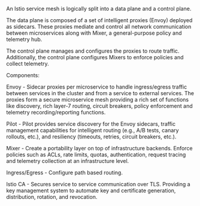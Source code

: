 An Istio service mesh is logically split into a data plane and a control plane. 

The data plane is composed of a set of intelligent proxies (Envoy) deployed as sidecars. These proxies mediate and control all network communication between microservices along with Mixer, a general-purpose policy and telemetry hub. 

The control plane manages and configures the proxies to route traffic. Additionally, the control plane configures Mixers to enforce policies and collect telemetry.


Components:

Envoy - Sidecar proxies per microservice to handle ingress/egress traffic between services in the cluster and from a service to external services. The proxies form a secure microservice mesh providing a rich set of functions like discovery, rich layer-7 routing, circuit breakers, policy enforcement and telemetry recording/reporting functions. 

Pilot - Pilot provides service discovery for the Envoy sidecars, traffic management capabilities for intelligent routing (e.g., A/B tests, canary rollouts, etc.), and resiliency (timeouts, retries, circuit breakers, etc.).

Mixer - Create a portability layer on top of infrastructure backends. Enforce policies such as ACLs, rate limits, quotas, authentication, request tracing and telemetry collection at an infrastructure level.

Ingress/Egress - Configure path based routing. 

Istio CA - Secures service to service communication over TLS. Providing a key management system to automate key and certificate generation, distribution, rotation, and revocation.
